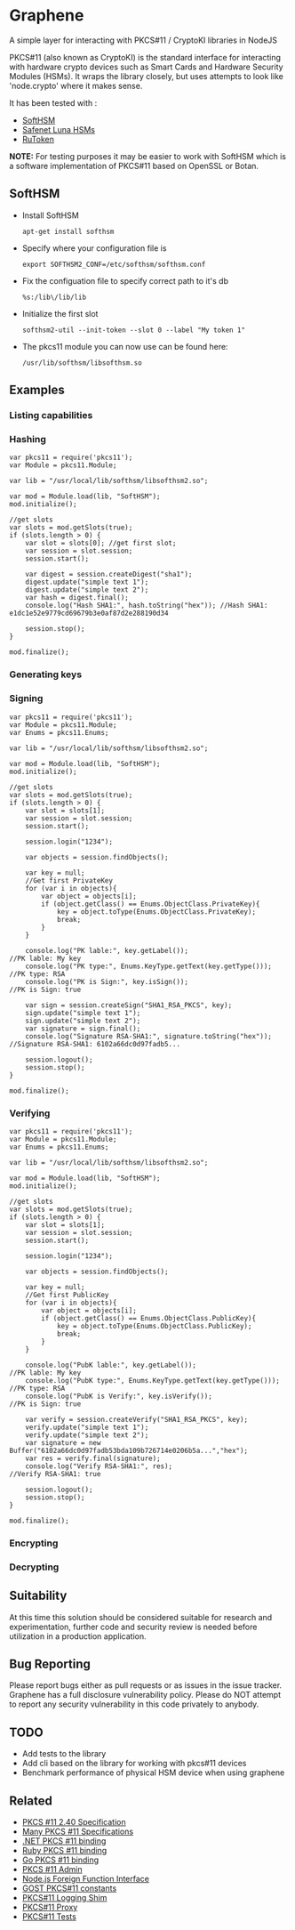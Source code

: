 # Graphene
A simple layer for interacting with PKCS#11 / CryptoKI libraries in NodeJS

PKCS#11 (also known as CryptoKI) is the standard interface for interacting with hardware crypto devices such as Smart Cards and Hardware Security Modules (HSMs). It wraps the library closely, but uses attempts to look like 'node.crypto' where it makes sense. 

It has been tested with :
- [SoftHSM](https://www.opendnssec.org/softhsm/)
- [Safenet Luna HSMs](http://www.safenet-inc.com/)
- [RuToken](http://www.rutoken.ru/)

**NOTE:** For testing purposes it may be easier to work with SoftHSM which is a software implementation of PKCS#11 based on OpenSSL or Botan.

## SoftHSM
* Install SoftHSM

    `apt-get install softhsm`

* Specify where your configuration file is

    `export SOFTHSM2_CONF=/etc/softhsm/softhsm.conf`

* Fix the configuation file to specify correct path to it's db

    `%s:/lib\/lib/lib`

* Initialize the first slot

    `softhsm2-util --init-token --slot 0 --label "My token 1"`

* The pkcs11 module you can now use can be found here:

  `/usr/lib/softhsm/libsofthsm.so`

## Examples
### Listing capabilities
### Hashing
```
var pkcs11 = require('pkcs11');
var Module = pkcs11.Module;

var lib = "/usr/local/lib/softhsm/libsofthsm2.so";
	
var mod = Module.load(lib, "SoftHSM");
mod.initialize();
	
//get slots
var slots = mod.getSlots(true);
if (slots.length > 0) {
	var slot = slots[0]; //get first slot;
	var session = slot.session;
	session.start();

	var digest = session.createDigest("sha1");
	digest.update("simple text 1");
	digest.update("simple text 2");
	var hash = digest.final();
	console.log("Hash SHA1:", hash.toString("hex")); //Hash SHA1: e1dc1e52e9779cd69679b3e0af87d2e288190d34 

	session.stop();
}

mod.finalize();
```
### Generating keys
### Signing
```
var pkcs11 = require('pkcs11');
var Module = pkcs11.Module;
var Enums = pkcs11.Enums;

var lib = "/usr/local/lib/softhsm/libsofthsm2.so";

var mod = Module.load(lib, "SoftHSM");
mod.initialize();

//get slots
var slots = mod.getSlots(true);
if (slots.length > 0) {
	var slot = slots[1];
	var session = slot.session;
	session.start();
	
	session.login("1234");
	
	var objects = session.findObjects();
	
	var key = null;
	//Get first PrivateKey
	for (var i in objects){
		var object = objects[i];
		if (object.getClass() == Enums.ObjectClass.PrivateKey){
			key = object.toType(Enums.ObjectClass.PrivateKey);
			break;
		}
	}
	
	console.log("PK lable:", key.getLabel()); 						//PK lable: My key
	console.log("PK type:", Enums.KeyType.getText(key.getType()));	//PK type: RSA
	console.log("PK is Sign:", key.isSign());						//PK is Sign: true

	var sign = session.createSign("SHA1_RSA_PKCS", key);
	sign.update("simple text 1");
	sign.update("simple text 2");
	var signature = sign.final();
	console.log("Signature RSA-SHA1:", signature.toString("hex"));	//Signature RSA-SHA1: 6102a66dc0d97fadb5...
	
	session.logout();
	session.stop();
}

mod.finalize();
```
### Verifying
```
var pkcs11 = require('pkcs11');
var Module = pkcs11.Module;
var Enums = pkcs11.Enums;

var lib = "/usr/local/lib/softhsm/libsofthsm2.so";

var mod = Module.load(lib, "SoftHSM");
mod.initialize();

//get slots
var slots = mod.getSlots(true);
if (slots.length > 0) {
	var slot = slots[1];
	var session = slot.session;
	session.start();
	
	session.login("1234");
	
	var objects = session.findObjects();
	
	var key = null;
	//Get first PublicKey
	for (var i in objects){
		var object = objects[i];
		if (object.getClass() == Enums.ObjectClass.PublicKey){
			key = object.toType(Enums.ObjectClass.PublicKey);
			break;
		}
	}
	
	console.log("PubK lable:", key.getLabel()); 						//PK lable: My key
	console.log("PubK type:", Enums.KeyType.getText(key.getType()));	//PK type: RSA
	console.log("PubK is Verify:", key.isVerify());						//PK is Sign: true

	var verify = session.createVerify("SHA1_RSA_PKCS", key);
	verify.update("simple text 1");
	verify.update("simple text 2");
	var signature = new Buffer("6102a66dc0d97fadb53bda109b726714e0206b5a...","hex");
	var res = verify.final(signature);
	console.log("Verify RSA-SHA1:", res);								//Verify RSA-SHA1: true
	
	session.logout();
	session.stop();
}

mod.finalize();
```
### Encrypting
### Decrypting

## Suitability
At this time this solution should be considered suitable for research and experimentation, further code and security review is needed before utilization in a production application.

## Bug Reporting
Please report bugs either as pull requests or as issues in the issue tracker. Graphene has a full disclosure vulnerability policy. Please do NOT attempt to report any security vulnerability in this code privately to anybody.

## TODO
* Add tests to the library
* Add cli based on the library for working with pkcs#11 devices
* Benchmark performance of physical HSM device when using graphene

## Related
- [PKCS #11 2.40 Specification](http://docs.oasis-open.org/pkcs11/pkcs11-curr/v2.40/pkcs11-curr-v2.40.html)
- [Many PKCS #11 Specifications](http://www.cryptsoft.com/pkcs11doc/)
- [.NET PKCS #11 binding](https://github.com/jariq/Pkcs11Interop)
- [Ruby PKCS #11 binding](https://github.com/larskanis/pkcs11)
- [Go PKCS #11 binding](https://github.com/miekg/pkcs11) 
- [PKCS #11 Admin](http://www.pkcs11admin.net)
- [Node.js Foreign Function Interface](https://github.com/node-ffi/node-ffi)
- [GOST PKCS#11 constants](https://github.com/romanovskiy-k/pkcs11/blob/master/rtpkcs11t.h)
- [PKCS#11 Logging Shim](https://github.com/jariq/pkcs11-logger)
- [PKCS#11 Proxy](https://github.com/iksaif/pkcs11-proxy)
- [PKCS#11 Tests](https://github.com/google/pkcs11test)

